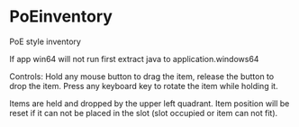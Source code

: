 # PoEinventory
PoE style inventory

If app win64 will not run first extract java to application.windows64

Controls:
Hold any mouse button to drag the item, release the button to drop the item.
Press any keyboard key to rotate the item while holding it.

Items are held and dropped by the upper left quadrant.
Item position will be reset if it can not be placed in the slot (slot occupied or item can not fit).
